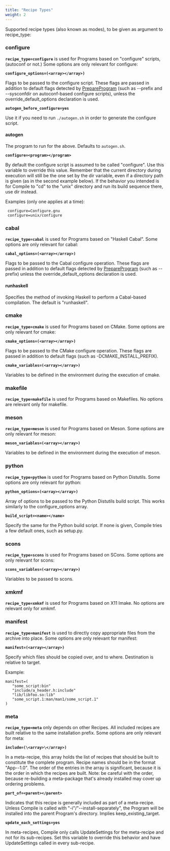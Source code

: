 ```yaml
---
title: "Recipe Types"
weight: 2
---
```


Supported recipe types (also known as modes), to be given as argument to recipe_type:

### configure
**`recipe_type=configure`** is used for Programs based on "configure" scripts, (autoconf or not.) Some options are only relevant for configure:

**`configure_options=(<array></array>)`**

Flags to be passed to the configure script. These flags are passed in addition to default flags detected by [PrepareProgram](/Commands/PrepareProgram) (such as --prefix and --sysconfdir on autoconf-based configure scripts), unless the override_default_options declaration is used.

**`autogen_before_configure=yes`**

Use it if you need to run `./autogen.sh` in order to generate the configure script.

#### autogen
The program to run for the above. Defaults to `autogen.sh`.

**`configure=<program></program>`**

By default the configure script is assumed to be called "configure". Use this variable to override this value. Remember that the current directory during execution will still be the one set by the dir variable, even if a directory path is given (as in the second example below). If the behavior you intended is for Compile to "cd" to the "unix" directory and run its build sequence there, use dir instead.

Examples (only one applies at a time):
```
 configure=Configure.gnu
 configure=unix/configure
```

### cabal
**`recipe_type=cabal`** is used for Programs based on "Haskell Cabal". Some options are only relevant for cabal:

**`cabal_options=(<array></array>)`**

Flags to be passed to the Cabal configure operation. These flags are passed in addition to default flags detected by [PrepareProgram](/Commands/PrepareProgram) (such as --prefix) unless the override_default_options declaration is used.

#### runhaskell
Specifies the method of invoking Haskell to perform a Cabal-based compilation. The default is "runhaskell".

### cmake
**`recipe_type=cmake`** is used for Programs based on CMake. Some options are only relevant for cmake:

**`cmake_options=(<array></array>)`**

Flags to be passed to the CMake configure operation. These flags are passed in addition to default flags (such as -DCMAKE_INSTALL_PREFIX).

**`cmake_variables=(<array></array>)`**

Variables to be defined in the environment during the execution of cmake.

### makefile
**`recipe_type=makefile`** is used for Programs based on Makefiles. No options are relevant only for makefile.

### meson
**`recipe_type=meson`** is used for Programs based on Meson. Some options are only relevant for meson:

**`meson_variables=(<array></array>)`**

Variables to be defined in the environment during the execution of meson.

### python
**`recipe_type=python`** is used for Programs based on Python Distutils. Some options are only relevant for python:

**`python_options=(<array></array>)`**

Array of options to be passed to the Python Distutils build script. This works similarly to the configure_options array.

**`build_script=<name></name>`**

Specify the same for the Python build script. If none is given, Compile tries a few default ones, such as setup.py.

### scons
**`recipe_type=scons`** is used for Programs based on SCons. Some options are only relevant for scons:

**`scons_variables=(<array></array>)`**

Variables to be passed to scons.

### xmkmf
**`recipe_type=xmkmf`** is used for Programs based on X11 Imake. No options are relevant only for xmkmf.

### manifest
**`recipe_type=manifest`** is used to directly copy appropriate files from the archive into place. Some options are only relevant for manifest:

**`manifest=(<array></array>)`**

Specify which files should be copied over, and to where. Destination is relative to target.

Example:

```
manifest=(
   "some_script:bin"
   "include/a_header.h:include"
   "lib/libfoo.so:lib"
   "some_script.1:man/man1/some_script.1"
)
```

### meta
**`recipe_type=meta`** only depends on other Recipes. All included recipes are built relative to the same installation prefix. Some options are only relevant for meta:

**`include=(\<array>\</array>)`**

In a meta-recipe, this array holds the list of recipes that should be built to constitute the complete program. Recipe names should be in the format "App--1.0". The order of the entries in the array is significant, because it is the order in which the recipes are built. Note: be careful with the order, because re-building a meta-package that's already installed may cover up ordering problems.

**`part_of=<parent></parent>`**

Indicates that this recipe is generally included as part of a meta-recipe. Unless Compile is called with "-i"/"--install-separately", the Program will be installed into the parent Program's directory. Implies keep_existing_target.

**`update_each_settings=yes`**

In meta-recipes, Compile only calls UpdateSettings for the meta-recipe and not for its sub-recipes. Set this variable to override this behavior and have UpdateSettings called in every sub-recipe.